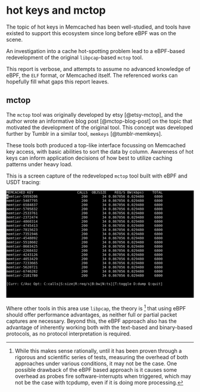 # hot keys and mctop

The topic of hot keys in Memcached has been well-studied, and tools have
existed to support this ecosystem since long before eBPF was on the scene.

An investigation into a cache hot-spotting problem lead to a eBPF-based
redevelopment of the original `libpcap`-based `mctop` tool.

This report is verbose, and attempts to assume no advanced knowledge of eBPF,
the `ELF` format, or Memcached itself. The referenced works can hopefully fill
what gaps this report leaves.

## mctop

The `mctop` tool was originally developed by etsy [@etsy-mctop], and the author
 wrote an informative blog post [@mctop-blog-post] on the topic that motivated
the development of the original tool. This concept was developed further by
Tumblr in a similar tool, `memkeys` [@tumblr-memkeys].

These tools both produced a top-like interface focussing on Memcached
key access, with basic abilities to sort the data by column. Awareness
of hot keys can inform application decisions of how best to utilize
caching patterns under heavy load.

This is a screen capture of the redeveloped `mctop` tool built with eBPF and
USDT tracing:

![](./img/mctop.gif)

Where other tools in this area use `libpcap`, the theory is [^19] that using
eBPF should offer performance advantages, as neither full or partial packet
captures are necessary. Beyond this, the eBPF approach also has the advantage
of inherently working both with the text-based and binary-based protocols, as
no protocol interpretation is required.

[^19]: While this makes sense rationally, until it has been proven
       through a rigorous and scientific series of tests, measuring the
       overhead of both approaches under various conditions, it may not be
       the case. One possible drawback of the eBPF based approach is it
       causes some overhead as probes fire software-interrupts when
       triggered, which may not be the case with tcpdump, even if it is
       doing more processing.


